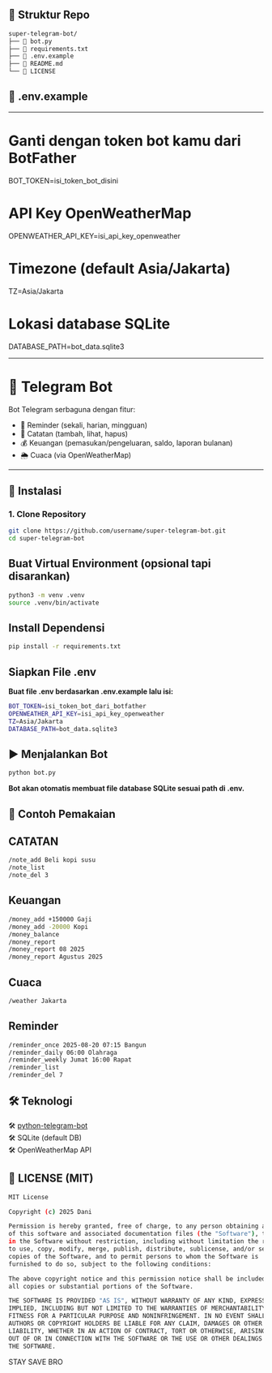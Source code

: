 ## 📂 Struktur Repo
```bash
super-telegram-bot/
├── 📂 bot.py
├── 📂 requirements.txt
├── 📂 .env.example
├── 📂 README.md
└── 📂 LICENSE
```

## 📄 .env.example
***
# Ganti dengan token bot kamu dari BotFather
BOT_TOKEN=isi_token_bot_disini

# API Key OpenWeatherMap
OPENWEATHER_API_KEY=isi_api_key_openweather

# Timezone (default Asia/Jakarta)
TZ=Asia/Jakarta

# Lokasi database SQLite
DATABASE_PATH=bot_data.sqlite3
***

# 🤖 Telegram Bot

Bot Telegram serbaguna dengan fitur:
- 📅 Reminder (sekali, harian, mingguan)
- 📝 Catatan (tambah, lihat, hapus)
- 💰 Keuangan (pemasukan/pengeluaran, saldo, laporan bulanan)
- 🌦️  Cuaca (via OpenWeatherMap)

---

## 🚀 Instalasi

### 1. Clone Repository
```bash
git clone https://github.com/username/super-telegram-bot.git
cd super-telegram-bot
```

## Buat Virtual Environment (opsional tapi disarankan)
```bash
python3 -m venv .venv
source .venv/bin/activate
```

## Install Dependensi
```bash
pip install -r requirements.txt
```

## Siapkan File .env
**Buat file .env berdasarkan .env.example lalu isi:**
```bash
BOT_TOKEN=isi_token_bot_dari_botfather
OPENWEATHER_API_KEY=isi_api_key_openweather
TZ=Asia/Jakarta
DATABASE_PATH=bot_data.sqlite3
```

## ▶️ Menjalankan Bot
```bash
python bot.py
```
**Bot akan otomatis membuat file database SQLite sesuai path di .env.**

## 📌 Contoh Pemakaian
## CATATAN
```bash
/note_add Beli kopi susu
/note_list
/note_del 3
```

## Keuangan
```bash
/money_add +150000 Gaji
/money_add -20000 Kopi
/money_balance
/money_report
/money_report 08 2025
/money_report Agustus 2025
```

## Cuaca
```bash
/weather Jakarta
```

## Reminder
```bash
/reminder_once 2025-08-20 07:15 Bangun
/reminder_daily 06:00 Olahraga
/reminder_weekly Jumat 16:00 Rapat
/reminder_list
/reminder_del 7
```

## 🛠️  Teknologi
🛠️  [python-telegram-bot](https://github.com/python-telegram-bot/python-telegram-bot)<br/>
🛠️  SQLite (default DB)<br/>
🛠️  OpenWeatherMap API<br/>

## 📄 LICENSE (MIT)
```bash
MIT License

Copyright (c) 2025 Dani

Permission is hereby granted, free of charge, to any person obtaining a copy
of this software and associated documentation files (the "Software"), to deal
in the Software without restriction, including without limitation the rights
to use, copy, modify, merge, publish, distribute, sublicense, and/or sell
copies of the Software, and to permit persons to whom the Software is
furnished to do so, subject to the following conditions:

The above copyright notice and this permission notice shall be included in
all copies or substantial portions of the Software.

THE SOFTWARE IS PROVIDED "AS IS", WITHOUT WARRANTY OF ANY KIND, EXPRESS OR
IMPLIED, INCLUDING BUT NOT LIMITED TO THE WARRANTIES OF MERCHANTABILITY,
FITNESS FOR A PARTICULAR PURPOSE AND NONINFRINGEMENT. IN NO EVENT SHALL THE
AUTHORS OR COPYRIGHT HOLDERS BE LIABLE FOR ANY CLAIM, DAMAGES OR OTHER
LIABILITY, WHETHER IN AN ACTION OF CONTRACT, TORT OR OTHERWISE, ARISING FROM,
OUT OF OR IN CONNECTION WITH THE SOFTWARE OR THE USE OR OTHER DEALINGS IN
THE SOFTWARE.
```

STAY SAVE BRO
